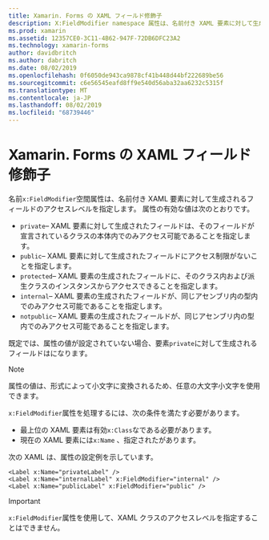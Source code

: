 ```yaml
---
title: Xamarin. Forms の XAML フィールド修飾子
description: X:FieldModifier namespace 属性は、名前付き XAML 要素に対して生成されるフィールドのアクセスレベルを指定します。
ms.prod: xamarin
ms.assetid: 12357CE0-3C11-4B62-947F-72DB6DFC23A2
ms.technology: xamarin-forms
author: davidbritch
ms.author: dabritch
ms.date: 08/02/2019
ms.openlocfilehash: 0f6050de943ca9878cf41b448d44bf222689be56
ms.sourcegitcommit: c6e56545eafd8ff9e540d56aba32aa6232c5315f
ms.translationtype: MT
ms.contentlocale: ja-JP
ms.lasthandoff: 08/02/2019
ms.locfileid: "68739446"
---
```

# <a name="xaml-field-modifiers-in-xamarinforms"></a>Xamarin. Forms の XAML フィールド修飾子

名前`x:FieldModifier`空間属性は、名前付き XAML 要素に対して生成されるフィールドのアクセスレベルを指定します。 属性の有効な値は次のとおりです。

- `private`– XAML 要素に対して生成されたフィールドは、そのフィールドが宣言されているクラスの本体内でのみアクセス可能であることを指定します。
- `public`– XAML 要素に対して生成されたフィールドにアクセス制限がないことを指定します。
- `protected`– XAML 要素の生成されたフィールドに、そのクラス内および派生クラスのインスタンスからアクセスできることを指定します。
- `internal`– XAML 要素の生成されたフィールドが、同じアセンブリ内の型内でのみアクセス可能であることを指定します。
- `notpublic`– XAML 要素の生成されたフィールドが、同じアセンブリ内の型内でのみアクセス可能であることを指定します。

既定では、属性の値が設定されていない場合、要素`private`に対して生成されるフィールドはになります。

> [!NOTE]
> 属性の値は、形式によって小文字に変換されるため、任意の大文字小文字を使用できます。

`x:FieldModifier`属性を処理するには、次の条件を満たす必要があります。

- 最上位の XAML 要素は有効`x:Class`なである必要があります。
- 現在の XAML 要素には`x:Name` 、指定されたがあります。

次の XAML は、属性の設定例を示しています。

```xaml
<Label x:Name="privateLabel" />
<Label x:Name="internalLabel" x:FieldModifier="internal" />
<Label x:Name="publicLabel" x:FieldModifier="public" />
```

> [!IMPORTANT]
> `x:FieldModifier`属性を使用して、XAML クラスのアクセスレベルを指定することはできません。
